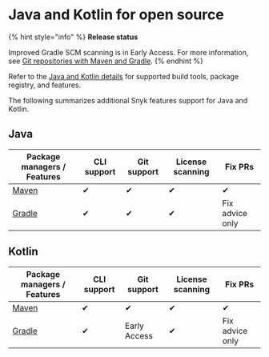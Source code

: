 # Java and Kotlin for open source

{% hint style="info" %}
**Release status**

Improved Gradle SCM scanning is in Early Access. For more information, see [Git repositories with Maven and Gradle](git-repositories-with-maven-and-gradle.md).
{% endhint %}

Refer to the [Java and Kotlin details](../snyk-language-support-details.md#java-and-kotlin) for supported build tools, package registry, and features.

The following summarizes additional Snyk features support for Java and Kotlin.

## **Java**

| Package managers / Features       | CLI support | Git support | License scanning | Fix PRs         |
| --------------------------------- | ----------- | ----------- | ---------------- | --------------- |
| [Maven](https://maven.apache.org) | ✔︎          | ✔︎          | ✔︎               | ✔︎              |
| [Gradle](https://gradle.org)      | ✔︎          | ✔︎          | ✔︎               | Fix advice only |

## **Kotlin**

| Package managers / Features       | CLI support | Git support  | License scanning | Fix PRs         |
| --------------------------------- | ----------- | ------------ | ---------------- | --------------- |
| [Maven](https://maven.apache.org) | ✔︎          | ✔︎           | ✔︎               | ✔︎              |
| [Gradle](https://gradle.org)      | ✔︎          | Early Access | ✔︎               | Fix advice only |



